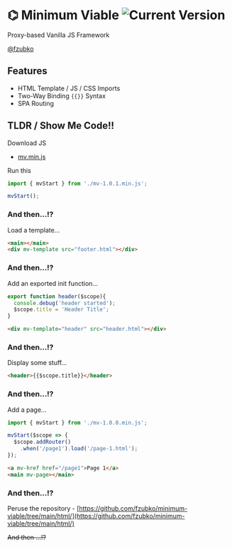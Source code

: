 # &#x232C; Minimum Viable ![Current Version](https://img.shields.io/badge/version-1.0.1-green.svg)

Proxy-based Vanilla JS Framework

[@fzubko](https://www.github.com/fzubko)



## Features

- HTML Template / JS / CSS Imports
- Two-Way Binding ```{{}}``` Syntax
- SPA Routing



## TLDR / Show Me Code!!

Download JS
- [mv.min.js](https://github.com/fzubko/minimum-viable/blob/main/js/mv-1.0.1.min.js)

Run this

```js
import { mvStart } from './mv-1.0.1.min.js';

mvStart();
```

### And then...!?

Load a template...

```html
<main></main>
<div mv-template src="footer.html"></div>
```

### And then...!?

Add an exported init function...

```js
export function header($scope){
  console.debug('header started');
  $scope.title = 'Header Title';
}
```

```html
<div mv-template="header" src="header.html"></div>
```

### And then...!?

Display some stuff...

```html
<header>{{$scope.title}}</header>
```


### And then...!?

Add a page...

```js
import { mvStart } from './mv-1.0.0.min.js';

mvStart($scope => {
  $scope.addRouter()
    .when('/page1').load('/page-1.html');
});
```
```html
<a mv-href href="/page1">Page 1</a>
<main mv-page></main>
```

### And then...!?

Peruse the repository -
[https://github.com/fzubko/minimum-viable/tree/main/html/](https://github.com/fzubko/minimum-viable/tree/main/html/)

~~And then ...!?~~